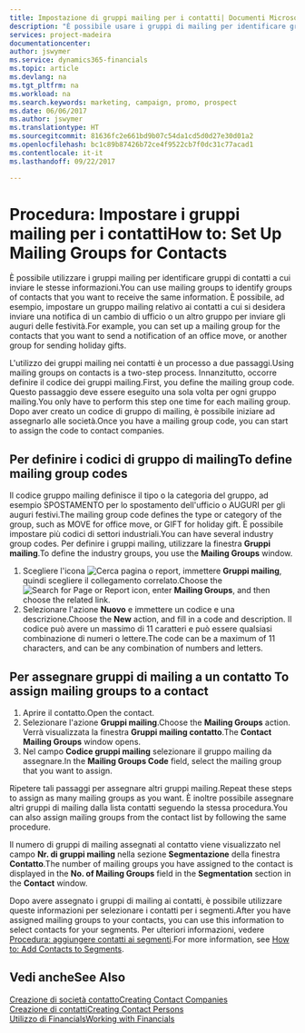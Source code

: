 ```yaml
---
title: Impostazione di gruppi mailing per i contatti| Documenti Microsoft
description: "È possibile usare i gruppi di mailing per identificare gruppi di contatti a cui inviare le stesse informazioni, ad esempio per una campagna marketing o promozionale."
services: project-madeira
documentationcenter: 
author: jswymer
ms.service: dynamics365-financials
ms.topic: article
ms.devlang: na
ms.tgt_pltfrm: na
ms.workload: na
ms.search.keywords: marketing, campaign, promo, prospect
ms.date: 06/06/2017
ms.author: jswymer
ms.translationtype: HT
ms.sourcegitcommit: 81636fc2e661bd9b07c54da1cd5d0d27e30d01a2
ms.openlocfilehash: bc1c89b87426b72ce4f9522cb7f0dc31c77acad1
ms.contentlocale: it-it
ms.lasthandoff: 09/22/2017

---
```

# <a name="how-to-set-up-mailing-groups-for-contacts"></a><span data-ttu-id="5350c-103">Procedura: Impostare i gruppi mailing per i contatti</span><span class="sxs-lookup"><span data-stu-id="5350c-103">How to: Set Up Mailing Groups for Contacts</span></span>
<span data-ttu-id="5350c-104">È possibile utilizzare i gruppi mailing per identificare gruppi di contatti a cui inviare le stesse informazioni.</span><span class="sxs-lookup"><span data-stu-id="5350c-104">You can use mailing groups to identify groups of contacts that you want to receive the same information.</span></span> <span data-ttu-id="5350c-105">È possibile, ad esempio, impostare un gruppo mailing relativo ai contatti a cui si desidera inviare una notifica di un cambio di ufficio o un altro gruppo per inviare gli auguri delle festività.</span><span class="sxs-lookup"><span data-stu-id="5350c-105">For example, you can set up a mailing group for the contacts that you want to send a notification of an office move, or another group for sending holiday gifts.</span></span>

<span data-ttu-id="5350c-106">L'utilizzo dei gruppi mailing nei contatti è un processo a due passaggi.</span><span class="sxs-lookup"><span data-stu-id="5350c-106">Using mailing groups on contacts is a two-step process.</span></span> <span data-ttu-id="5350c-107">Innanzitutto, occorre definire il codice dei gruppi mailing.</span><span class="sxs-lookup"><span data-stu-id="5350c-107">First, you define the mailing group code.</span></span> <span data-ttu-id="5350c-108">Questo passaggio deve essere eseguito una sola volta per ogni gruppo mailing.</span><span class="sxs-lookup"><span data-stu-id="5350c-108">You only have to perform this step one time for each mailing group.</span></span> <span data-ttu-id="5350c-109">Dopo aver creato un codice di gruppo di mailing, è possibile iniziare ad assegnarlo alle società.</span><span class="sxs-lookup"><span data-stu-id="5350c-109">Once you have a mailing group code, you can start to assign the code to contact companies.</span></span>

## <a name="to-define-mailing-group-codes"></a><span data-ttu-id="5350c-110">Per definire i codici di gruppo di mailing</span><span class="sxs-lookup"><span data-stu-id="5350c-110">To define mailing group codes</span></span>
<span data-ttu-id="5350c-111">Il codice gruppo mailing definisce il tipo o la categoria del gruppo, ad esempio SPOSTAMENTO per lo spostamento dell'ufficio o AUGURI per gli auguri festivi.</span><span class="sxs-lookup"><span data-stu-id="5350c-111">The mailing group code defines the type or category of the group, such as MOVE for office move, or GIFT for holiday gift.</span></span> <span data-ttu-id="5350c-112">È possibile impostare più codici di settori industriali.</span><span class="sxs-lookup"><span data-stu-id="5350c-112">You can have several industry group codes.</span></span> <span data-ttu-id="5350c-113">Per definire i gruppi mailing, utilizzare la finestra **Gruppi mailing**.</span><span class="sxs-lookup"><span data-stu-id="5350c-113">To define the industry groups, you use the **Mailing Groups** window.</span></span>

1. <span data-ttu-id="5350c-114">Scegliere l'icona ![Cerca pagina o report](media/ui-search/search_small.png "icona Cerca pagina o report"), immettere **Gruppi mailing**, quindi scegliere il collegamento correlato.</span><span class="sxs-lookup"><span data-stu-id="5350c-114">Choose the ![Search for Page or Report](media/ui-search/search_small.png "Search for Page or Report icon") icon, enter **Mailing Groups**, and then choose the related link.</span></span>
2. <span data-ttu-id="5350c-115">Selezionare l'azione **Nuovo** e immettere un codice e una descrizione.</span><span class="sxs-lookup"><span data-stu-id="5350c-115">Choose the **New** action, and fill in a code and description.</span></span> <span data-ttu-id="5350c-116">Il codice può avere un massimo di 11 caratteri e può essere qualsiasi combinazione di numeri o lettere.</span><span class="sxs-lookup"><span data-stu-id="5350c-116">The code can be a maximum of 11 characters, and can be any combination of numbers and letters.</span></span>

## <span data-ttu-id="5350c-117"><a name="AssignMailGroupContact"></a> Per assegnare gruppi di mailing a un contatto</span><span class="sxs-lookup"><span data-stu-id="5350c-117"><a name="AssignMailGroupContact"></a> To assign mailing groups to a contact</span></span>
1. <span data-ttu-id="5350c-118">Aprire il contatto.</span><span class="sxs-lookup"><span data-stu-id="5350c-118">Open the contact.</span></span>
2. <span data-ttu-id="5350c-119">Selezionare l'azione **Gruppi mailing**.</span><span class="sxs-lookup"><span data-stu-id="5350c-119">Choose the **Mailing Groups** action.</span></span> <span data-ttu-id="5350c-120">Verrà visualizzata la finestra **Gruppi mailing contatto**.</span><span class="sxs-lookup"><span data-stu-id="5350c-120">The **Contact Mailing Groups** window opens.</span></span>
3. <span data-ttu-id="5350c-121">Nel campo **Codice gruppi mailing** selezionare il gruppo mailing da assegnare.</span><span class="sxs-lookup"><span data-stu-id="5350c-121">In the **Mailing Groups Code** field, select the mailing group that you want to assign.</span></span>

<span data-ttu-id="5350c-122">Ripetere tali passaggi per assegnare altri gruppi mailing.</span><span class="sxs-lookup"><span data-stu-id="5350c-122">Repeat these steps to assign as many mailing groups as you want.</span></span> <span data-ttu-id="5350c-123">È inoltre possibile assegnare altri gruppi di mailing dalla lista contatti seguendo la stessa procedura.</span><span class="sxs-lookup"><span data-stu-id="5350c-123">You can also assign mailing groups from the contact list by following the same procedure.</span></span>

<span data-ttu-id="5350c-124">Il numero di gruppi di mailing assegnati al contatto viene visualizzato nel campo **Nr. di gruppi mailing** nella sezione **Segmentazione** della finestra **Contatto**.</span><span class="sxs-lookup"><span data-stu-id="5350c-124">The number of mailing groups you have assigned to the contact is displayed in the **No. of Mailing Groups** field in the **Segmentation** section in the **Contact** window.</span></span>

<span data-ttu-id="5350c-125">Dopo avere assegnato i gruppi di mailing ai contatti, è possibile utilizzare queste informazioni per selezionare i contatti per i segmenti.</span><span class="sxs-lookup"><span data-stu-id="5350c-125">After you have assigned mailing groups to your contacts, you can use this information to select contacts for your segments.</span></span> <span data-ttu-id="5350c-126">Per ulteriori informazioni, vedere [Procedura: aggiungere contatti ai segmenti](marketing-add-contact-segment.md).</span><span class="sxs-lookup"><span data-stu-id="5350c-126">For more information, see [How to: Add Contacts to Segments](marketing-add-contact-segment.md).</span></span>

## <a name="see-also"></a><span data-ttu-id="5350c-127">Vedi anche</span><span class="sxs-lookup"><span data-stu-id="5350c-127">See Also</span></span>
[<span data-ttu-id="5350c-128">Creazione di società contatto</span><span class="sxs-lookup"><span data-stu-id="5350c-128">Creating Contact Companies</span></span>](marketing-create-contact-companies.md)  
[<span data-ttu-id="5350c-129">Creazione di contatti</span><span class="sxs-lookup"><span data-stu-id="5350c-129">Creating Contact Persons</span></span>](marketing-create-contact-persons.md)  
[<span data-ttu-id="5350c-130">Utilizzo di Financials</span><span class="sxs-lookup"><span data-stu-id="5350c-130">Working with Financials</span></span>](ui-work-product.md)


